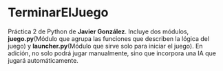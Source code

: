 # TerminarElJuego

Práctica 2 de Python de **Javier González**. Incluye dos módulos, **juego.py**(Módulo que agrupa las funciones que describen la lógica del juego) y **launcher.py**(Módulo que sirve solo para iniciar el juego). En adición, no solo podrá jugar manualmente, sino que incorpora una IA que jugará automáticamente.
